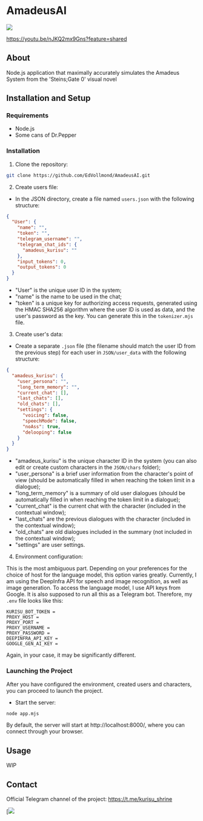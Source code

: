 # AmadeusAI


![](https://i.ibb.co/1rh1NwM/screen0.png)
 

https://youtu.be/nJKQ2mx9Gns?feature=shared

## About

Node.js application that maximally accurately simulates the Amadeus System from the 'Steins;Gate 0' visual novel

## Installation and Setup

### Requirements

- Node.js
- Some cans of Dr.Pepper

### Installation

1. Clone the repository:

```bash
git clone https://github.com/EdVollmond/AmadeusAI.git
```

2. Create users file:

- In the JSON directory, create a file named `users.json` with the following structure:

```json
{
  "User": {
    "name": "",
    "token": "",
    "telegram_username": "",
    "telegram_chat_ids": {
      "amadeus_kurisu": ""
    },
    "input_tokens": 0,
    "output_tokens": 0
  }
}
```

- "User" is the unique user ID in the system;
- "name" is the name to be used in the chat;
- "token" is a unique key for authorizing access requests, generated using the HMAC SHA256 algorithm where the user ID is used as data, and the user's password as the key. You can generate this in the `tokenizer.mjs` file.

3. Create user's data:

- Create a separate `.json` file (the filename should match the user ID from the previous step) for each user in `JSON/user_data` with the following structure:

```json
{
  "amadeus_kurisu": {
    "user_persona": "",
    "long_term_memory": "",
    "current_chat": [],
    "last_chats": [],
    "old_chats": [],
    "settings": {
      "voicing": false,
      "speechMode": false,
      "noAss": true,
      "delooping": false
    }
  }
}
```

- "amadeus_kurisu" is the unique character ID in the system (you can also edit or create custom characters in the `JSON/chars` folder);
- "user_persona" is a brief user information from the character's point of view (should be automatically filled in when reaching the token limit in a dialogue);
- "long_term_memory" is a summary of old user dialogues (should be automatically filled in when reaching the token limit in a dialogue);
- "current_chat" is the current chat with the character (included in the contextual window);
- "last_chats" are the previous dialogues with the character (included in the contextual window);
- "old_chats" are old dialogues included in the summary (not included in the contextual window);
- "settings" are user settings.

4. Environment configuration:

This is the most ambiguous part. Depending on your preferences for the choice of host for the language model, this option varies greatly. Currently, I am using the DeepInfra API for speech and image recognition, as well as image generation. To access the language model, I use API keys from Google. It is also supposed to run all this as a Telegram bot. Therefore, my `.env` file looks like this:

```
KURISU_BOT_TOKEN = 
PROXY_HOST = 
PROXY_PORT = 
PROXY_USERNAME = 
PROXY_PASSWORD = 
DEEPINFRA_API_KEY = 
GOOGLE_GEN_AI_KEY =
```

Again, in your case, it may be significantly different.

### Launching the Project

After you have configured the environment, created users and characters, you can proceed to launch the project.

- Start the server:

```bash
node app.mjs
```

By default, the server will start at http://localhost:8000/, where you can connect through your browser.

## Usage

WIP

## Contact

Official Telegram channel of the project: https://t.me/kurisu_shrine


[![](https://i.ibb.co/17JC8qL/screen1.png)
